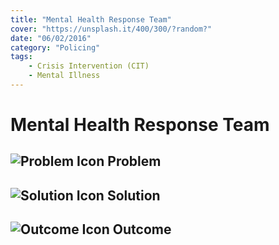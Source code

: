 ```yaml
---
title: "Mental Health Response Team"
cover: "https://unsplash.it/400/300/?random?"
date: "06/02/2016"
category: "Policing"
tags:
    - Crisis Intervention (CIT)
    - Mental Illness  
---
```


# Mental Health Response Team

## ![Problem Icon](https://github.com/google/material-design-icons/raw/master/alert/1x_web/ic_error_outline_black_48dp.png "Problem") Problem

## ![Solution Icon](https://github.com/google/material-design-icons/raw/master/action/1x_web/ic_lightbulb_outline_black_48dp.png "Solution") Solution

## ![Outcome Icon](https://github.com/google/material-design-icons/raw/master/action/1x_web/ic_view_list_black_48dp.png "Outcome") Outcome
